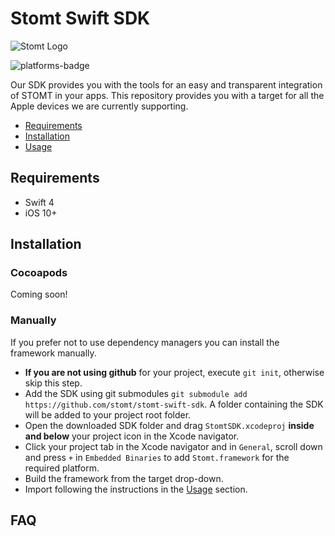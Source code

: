 # Stomt Swift SDK

![Stomt Logo](https://lh4.googleusercontent.com/3a2WHpedfLmXAiZDLfVzFzMKq_DtzP7wQFZhUygO4KCUBntHPbKmsnLLiAnIxDhAi43Ltk6wEWL2RNvTwFij=w2720-h1422-rw)

![platforms-badge](https://img.shields.io/badge/platform-iOS-lightgray.svg)

Our SDK provides you with the tools for an easy and transparent integration of STOMT in your apps.
This repository provides you with a target for all the Apple devices we are currently supporting.

- [Requirements](https://github.com/stomt/stomt-swift-sdk#requirements)
- [Installation](https://github.com/stomt/stomt-swift-sdk#installation)
- [Usage](https://github.com/stomt/stomt-swift-sdk/blob/master/Documentation/Usage.md)

## Requirements
- Swift 4
- iOS 10+

## Installation
### Cocoapods
Coming soon!

### Manually
If you prefer not to use dependency managers you can install the framework manually.

- __If you are not using github__ for your project, execute `git init`, otherwise skip this step.
- Add the SDK using git submodules `git submodule add https://github.com/stomt/stomt-swift-sdk`. A folder containing the SDK will be added to your project root folder.
- Open the downloaded SDK folder and drag  `StomtSDK.xcodeproj` __inside and below__ your project icon in the Xcode navigator.
- Click your project tab in the Xcode navigator and in `General`, scroll down and press `+` in `Embedded Binaries` to add `Stomt.framework` for the required platform.
- Build the framework from the target drop-down.
- Import following the instructions in the [Usage](https://github.com/stomt/stomt-swift-sdk/Documentation/Usage.md) section.

## FAQ



